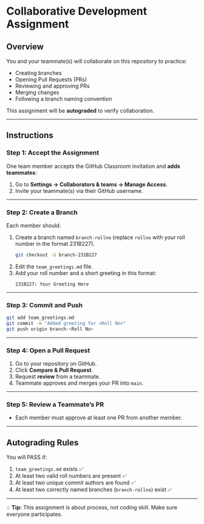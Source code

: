 # Collaborative Development Assignment

## Overview
You and your teammate(s) will collaborate on this repository to practice:
- Creating branches
- Opening Pull Requests (PRs)
- Reviewing and approving PRs
- Merging changes
- Following a branch naming convention

This assignment will be **autograded** to verify collaboration.

---

## Instructions

### Step 1: Accept the Assignment
One team member accepts the GitHub Classroom invitation and **adds teammates**:
1. Go to **Settings → Collaborators & teams → Manage Access**.
2. Invite your teammate(s) via their GitHub username.

---

### Step 2: Create a Branch
Each member should:
1. Create a branch named `branch-rollno` (replace `rollno` with your roll number in the format 231B227).
   ```bash
   git checkout -b branch-231B227
   ```
2. Edit the `team_greetings.md` file.
3. Add your roll number and a short greeting in this format:
   ```
   231B227: Your Greeting Here
   ```

---

### Step 3: Commit and Push
```bash
git add team_greetings.md
git commit -m "Added greeting for <Roll No>"
git push origin branch-<Roll No>
```

---

### Step 4: Open a Pull Request
1. Go to your repository on GitHub.
2. Click **Compare & Pull Request**.
3. Request **review** from a teammate.
4. Teammate approves and merges your PR into `main`.

---

### Step 5: Review a Teammate’s PR
- Each member must approve at least one PR from another member.

---

## Autograding Rules
You will PASS if:
1. `team_greetings.md` exists ✅
2. At least two valid roll numbers are present ✅
3. At least two unique commit authors are found ✅
4. At least two correctly named branches (`branch-rollno`) exist ✅

---

💡 **Tip:** This assignment is about process, not coding skill. Make sure everyone participates.
